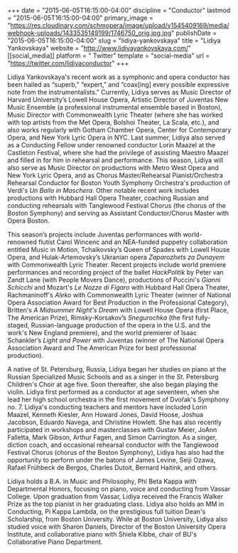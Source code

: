 +++
date = "2015-06-05T16:15:00-04:00"
discipline = "Conductor"
lastmod = "2015-06-05T16:15:00-04:00"
primary_image = "https://res.cloudinary.com/schmopera/image/upload/v1545409169/media/webhook-uploads/1433535149199/1746750_orig.jpg.jpg"
publishDate = "2015-06-05T16:15:00-04:00"
slug = "lidiya-yankovskaya"
title = "Lidiya Yankovskaya"
website = "http://www.lidiyayankovskaya.com/"
[[social_media]]
platform = " Twitter"
template = "social-media"
url = "https://twitter.com/lidiyaconductor"
+++

Lidiya Yankovskaya's recent work as a symphonic and opera conductor has been hailed as “superb,” “expert,” and “coax[ing] every possible expressive note from the instrumentalists.”  Currently, Lidiya serves as Music Director of Harvard University’s Lowell House Opera, Artistic Director of Juventas New Music Ensemble (a professional instrumental ensemble based in Boston), Music Director with Commonwealth Lyric Theater (where she has worked with top artists from the Met Opera, Bolshoi Theater, La Scala, etc.), and also works regularly with Gotham Chamber Opera, Center for Contemporary Opera, and New York Lyric Opera in NYC.  Last summer, Lidiya also served as a Conducting Fellow under renowned conductor Lorin Maazel at the Castleton Festival, where she had the privilege of assisting Maestro Maazel and filled in for him in rehearsal and performance.  This season, Lidiya will also serve as Music Director on productions with  Metro West Opera and New York Lyric Opera, and as Chorus Master/Rehearsal Pianist/Orchestra Rehearsal Conductor for Boston Youth Symphony Orchestra's production of Verdi's *Un Ballo in Maschera*.   Other notable recent work includes productions with Hubbard Hall Opera Theater, coaching Russian and conducting rehearsals with Tanglewood Festival Chorus (the chorus of the Boston Symphony) and serving as Assistant Conductor/Chorus Master with Opera Boston.   

This season’s projects include Juventas performances with world-renowned flutist Carol Wincenc and an NEA-funded puppetry collaboration entitled Music in Motion, Tchaikovsky’s Queen of Spades with Lowell House Opera, and Hulak-Artemovsky’s Ukranian opera *Zaparozhets za Dunayem* with Commonwealth Lyric Theater.   Recent projects include world premiere performances and recording project of the ballet *HackPolitik* by Peter van Zandt Lane (with People Movers Dance), productions of Puccini's *Gianni Schicchi* and Mozart's *Le Nozze di Figaro* with Hubbard Hall Opera Theater, Rachmaninoff's *Aleko* with Commonwealth Lyric Theater (winner of National Opera Association Award for Best Production in the Professional Category), Britten's *A Midsummer Night's Dream* with Lowell House Opera (first Place, The American Prize), Rimsky-Korsakov’s *Snegurochka* (the first fully-staged, Russian-language production of the opera in the U.S. and the work's New England premiere), and the world premierer of Isaac Schankler’s *Light and Power* with Juventas (winner of The National Opera Association Award and The American Prize for best professional production).  

A native of St. Petersburg, Russia, Lidiya began her studies on piano at the Russian Specialized Music Schools and as a singer in the St. Petersburg Children's Choir at age five. Soon thereafter, she also began playing the violin. Lidiya first performed as a conductor at age seventeen, when she lead her high school orchestra in the first movement of Dvořak's Symphony no. 7.  Lidiya's conducting teachers and mentors have included Lorin Maazel, Kenneth Kiesler, Ann Howard Jones, David Hoose, Joshua Jacobson, Eduardo Navega, and Christine Howlett.  She has also recently participated in workshops and masterclasses with  Gustav Meier, JoAnn Falletta, Mark Gibson, Arthur Fagen, and Simon Carrington.  As a singer, diction coach, and occasional rehearsal conductor with the Tanglewood Festival Chorus (chorus of the Boston Symphony), Lidiya has also had the opportunity to perform under the batons of James Levine, Seiji Ozawa, Rafael Frühbeck de Bergos, Charles Dutoit, Bernard Haitink, and others.  

Lidiya holds a B.A. in Music and Philosophy, Phi Beta Kappa with Departmental Honors, focusing on piano, voice and conducting from Vassar College.  Upon graduation from Vassar, Lidiya received the Francis Walker Prize as the top pianist in her graduating class.  Lidiya also holds an MM in Conducting, Pi Kappa Lambda, on the prestigious full tuition Dean's Scholarship, from Boston University.  While at Boston University, Lidiya also studied voice with Sharon Daniels, Director of the Boston University Opera Institute, and collaborative piano with Shiela Kibbe, chair of BU's Collaborative Piano Department.  
